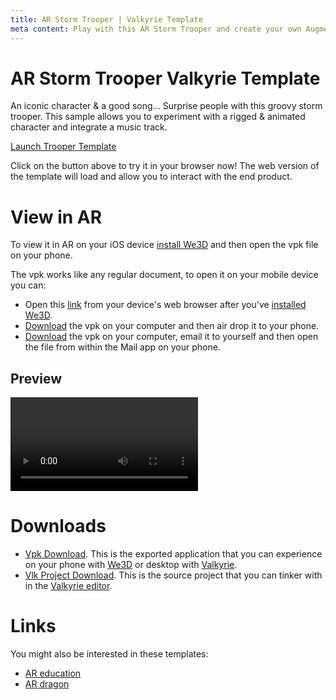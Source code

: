 ```yaml
---
title: AR Storm Trooper | Valkyrie Template
meta content: Play with this AR Storm Trooper and create your own Augmented Reality scene in minutes using our ready-made template
---
```


# AR Storm Trooper Valkyrie Template

An iconic character & a good song... Surprise people with this groovy storm trooper. This sample allows you to experiment with a rigged & animated character and integrate a music track.

<a class="btn btn-primary umami--click--bt_launch_trooper_template" href="/vlk/samples/ar-storm-trooper/Storm-Trooper-Sample-V2.vpk">Launch Trooper Template</a>

Click on the button above to try it in your browser now! The web version of the template will load and allow you to interact with the end product.

# View in AR

To view it in AR on your iOS device <a class="umami--click--bt_download_we3d_ios_appstore__ar-storm-trooper" href="/vlk/downloads#we3d">install We3D</a> and then open the vpk file on your phone.

The vpk works like any regular document, to open it on your mobile device you can:
- Open this [link](https://cdn2.talansoft.com/ftp/samples/Storm-Trooper-Sample-V2.vpk) from your device's web browser after you've <a class="umami--click--bt_download_we3d_ios_appstore__ar-storm-trooper" href="/vlk/downloads#we3d">installed We3D</a>.
- [Download](https://cdn2.talansoft.com/ftp/samples/Storm-Trooper-Sample-V2.vpk) the vpk on your computer and then air drop it to your phone.
- [Download](https://cdn2.talansoft.com/ftp/samples/Storm-Trooper-Sample-V2.vpk) the vpk on your computer, email it to yourself and then open the file from within the Mail app on your phone.

## Preview
![stormtrooper_rig_ar_03](https://cdn2.talansoft.com/ftp/vids/storm_trooper_01/stormtrooper_rig_ar_03.mp4)

# Downloads

- [Vpk Download](https://cdn2.talansoft.com/ftp/samples/Storm-Trooper-Sample-V2.vpk). This is the exported application that you can experience on your phone with [We3D](/vlk/downloads#we3d) or desktop with [Valkyrie](/vlk/downloads#vlk).
- [Vlk Project Download](https://cdn2.talansoft.com/ftp/samples/Storm-Trooper-Sample-V2.zip). This is the source project that you can tinker with in the [Valkyrie editor](/vlk/downloads#vlk).

# Links

You might also be interested in these templates:

- [AR education](./ar-education)
- [AR dragon](./ar-dragon)
